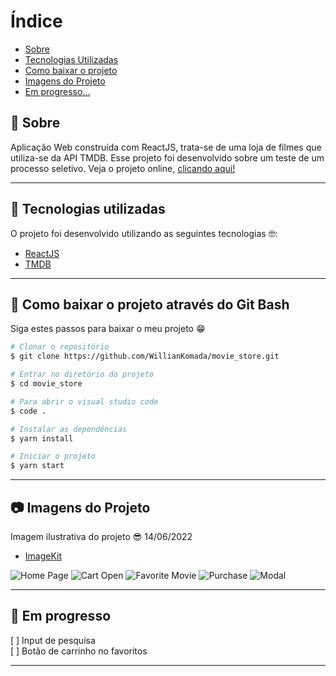 # Índice

- [Sobre](#-sobre)
- [Tecnologias Utilizadas](#-tecnologias-utilizadas)
- [Como baixar o projeto](#-como-baixar-o-projeto-através-do-git-bash)
- [Imagens do Projeto](#-imagens-do-projeto)
- [Em progresso...](#-em-progresso)

## 📝 Sobre

<p>
  Aplicação Web construída com ReactJS, trata-se de uma loja de filmes que utiliza-se da API TMDB. Esse projeto foi desenvolvido sobre um teste de um processo seletivo. Veja o projeto online, <a href="https://moviestoretest.netlify.app/">clicando aqui!</a>
</p>

---

## 🚀 Tecnologias utilizadas

<p>O projeto foi desenvolvido utilizando as seguintes tecnologias 🤓:</p>

- [ReactJS](https://reactjs.org)
- [TMDB](https://developers.themoviedb.org/3/getting-started/introduction)

---

## 📁 Como baixar o projeto através do Git Bash

<p>Siga estes passos para baixar o meu projeto 😁</p>

```bash
# Clonar o repositório
$ git clone https://github.com/WillianKomada/movie_store.git

# Entrar no diretório do projeto
$ cd movie_store

# Para abrir o visual studio code
$ code .

# Instalar as dependências
$ yarn install

# Iniciar o projeto
$ yarn start
```

---

## 📷 Imagens do Projeto

<p>Imagem ilustrativa do projeto 😎 14/06/2022</p>

- [ImageKit](https://imagekit.io/)

<img src="https://ik.imagekit.io/cucgno2zqys/movie_pco3nBxjc.PNG?ik-sdk-version=javascript-1.4.3&updatedAt=1655239337483" alt="Home Page">
<img src="https://ik.imagekit.io/cucgno2zqys/cartmovie_Bp4tjGtS6.PNG?ik-sdk-version=javascript-1.4.3&updatedAt=1655239337083" alt="Cart Open">
<img src="https://ik.imagekit.io/cucgno2zqys/favmovie_dBFu_YedD.PNG?ik-sdk-version=javascript-1.4.3&updatedAt=1655239339948" alt="Favorite Movie">
<img src="https://ik.imagekit.io/cucgno2zqys/checkout_E-yZ7K7yF.PNG?ik-sdk-version=javascript-1.4.3&updatedAt=1655239329697" alt="Purchase">
<img src="https://ik.imagekit.io/cucgno2zqys/modalmovie_lM-KjpHp0.PNG?ik-sdk-version=javascript-1.4.3&updatedAt=1655239329890" alt="Modal">

---

## 🚧 Em progresso

[ ] Input de pesquisa <br />
[ ] Botão de carrinho no favoritos


---
